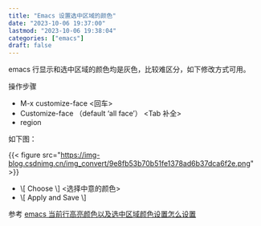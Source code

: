 ```yaml
---
title: "Emacs 设置选中区域的颜色"
date: "2023-10-06 19:37:00"
lastmod: "2023-10-06 19:38:04"
categories: ["emacs"]
draft: false
---
```


emacs 行显示和选中区域的颜色均是灰色，比较难区分，如下修改方式可用。

操作步骤

-   M-x customize-face &lt;回车&gt;
-   Customize-face （default ‘all face’） &lt;Tab 补全&gt;
-   region

如下图：

{{< figure src="https://img-blog.csdnimg.cn/img_convert/9e8fb53b70b51fe1378ad6b37dca6f2e.png" >}}

-   \\[ Choose \\]
    &lt;选择中意的颜色&gt;
-   \\[ Apply and Save \\]

参考 [emacs 当前行高亮颜色以及选中区域颜色设置怎么设置](https://emacs-china.org/t/topic/4731/9)